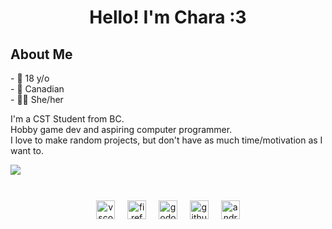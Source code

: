 <h1 align="center">Hello! I'm Chara :3</h1>

<h2 align="left">About Me</h2>
<p align="left">
  - 📆 18 y/o
  </br>
  - 🍁 Canadian
  </br>
  - 🏳️‍⚧️ She/her
</p>
<p align="left">
  I'm a CST Student from BC.
  </br>
  Hobby game dev and aspiring computer programmer.
  </br>
  I love to make random projects, but don't have as much time/motivation as I want to.
</p>
<img align="left" src="https://visitor-badge.laobi.icu/badge?page_id=chaara-dev.chaara-dev&left_color=rebeccapurple&right_color=darkgrey"  />
</br>

###

<!-- <div align="center">
  <img src="https://github-readme-stats.vercel.app/api?username=chaara-dev&hide_title=false&hide_rank=true&show_icons=true&include_all_commits=true&count_private=true&disable_animations=false&theme=github_dark&locale=en&hide_border=true" height="150" alt="stats graph"  />
  <img src="https://github-readme-stats.vercel.app/api/top-langs?username=chaara-dev&locale=en&hide_title=false&layout=compact&card_width=320&langs_count=10&theme=github_dark&hide_border=true" height="150" alt="languages graph"  />
</div> -->

###

<br clear="both">

<div align="center">
  <img src="https://skillicons.dev/icons?i=vscode" height="30" alt="vscode logo"  />
  <img width="12" />
  <img src="https://cdn.simpleicons.org/firefox/FF7139" height="30" alt="firefox logo"  />
  <img width="12" />
  <img src="https://skillicons.dev/icons?i=godot" height="30" alt="godot logo"  />
  <img width="12" />
  <img src="https://skillicons.dev/icons?i=github" height="30" alt="github logo"  />
  <img width="12" />
  <img src="https://cdn.simpleicons.org/android/3DDC84" height="30" alt="android logo"  />
</div>

###


###

<!-- <div align="center">
  <a href="https://twitch.tv/lostbrickplacer" target="_blank">
    <img src="https://img.shields.io/static/v1?message=Twitch&logo=twitch&label=&color=9146FF&logoColor=white&labelColor=&style=for-the-badge" height="35" alt="twitch logo"  />
  </a>
  <a href="https://discordapp.com/users/624613879414259789" target="_blank">
    <img src="https://img.shields.io/static/v1?message=Discord&logo=discord&label=&color=7289DA&logoColor=white&labelColor=&style=for-the-badge" height="35" alt="discord logo"  />
  </a>
</div> -->



###
